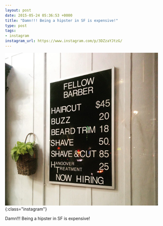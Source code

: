 ```yaml
---
layout: post
date: 2015-05-24 05:36:53 +0000
title: "Damn!!! Being a hipster in SF is expensive!"
type: post
tags:
- instagram
instagram_url: https://www.instagram.com/p/3DZzaYJtzG/
---
```


![Instagram - 3DZzaYJtzG](/assets/3DZzaYJtzG.jpg){:class="instagram"}

Damn!!! Being a hipster in SF is expensive!
